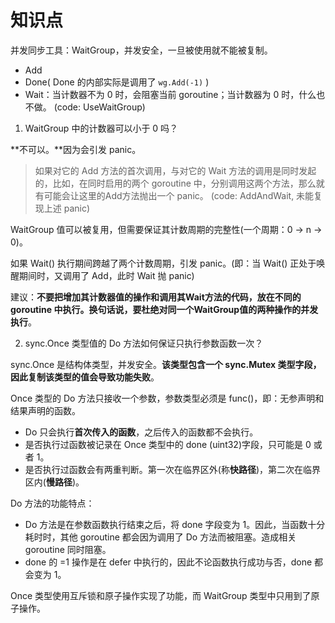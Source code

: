 # 知识点

并发同步工具：WaitGroup，并发安全，一旦被使用就不能被复制。
- Add
- Done( Done 的内部实际是调用了 `wg.Add(-1)` )
- Wait：当计数器不为 0 时，会阻塞当前 goroutine；当计数器为 0 时，什么也不做。
(code: UseWaitGroup)

1. WaitGroup 中的计数器可以小于 0 吗？

**不可以。**因为会引发 panic。

>如果对它的 Add 方法的首次调用，与对它的 Wait 方法的调用是同时发起的，比如，在同时启用的两个 goroutine 中，分别调用这两个方法，那么就有可能会让这里的Add方法抛出一个 panic。
(code: AddAndWait, 未能复现上述 panic)

WaitGroup 值可以被复用，但需要保证其计数周期的完整性(一个周期：0 -> n -> 0)。

如果 Wait() 执行期间跨越了两个计数周期，引发 panic。(即：当 Wait() 正处于唤醒期间时，又调用了 Add，此时 Wait 抛 panic)

建议：**不要把增加其计数器值的操作和调用其Wait方法的代码，放在不同的 goroutine 中执行。换句话说，要杜绝对同一个WaitGroup值的两种操作的并发执行**。

2. sync.Once 类型值的 Do 方法如何保证只执行参数函数一次？

sync.Once 是结构体类型，并发安全。**该类型包含一个 sync.Mutex 类型字段，因此复制该类型的值会导致功能失败**。

Once 类型的 Do 方法只接收一个参数，参数类型必须是 func()，即：无参声明和结果声明的函数。
- Do 只会执行**首次传入的函数**，之后传入的函数都不会执行。
- 是否执行过函数被记录在 Once 类型中的 done (uint32)字段，只可能是 0 或者 1。
- 是否执行过函数会有两重判断。第一次在临界区外(称**快路径**)，第二次在临界区内(**慢路径**)。

Do 方法的功能特点：
- Do 方法是在参数函数执行结束之后，将 done 字段变为 1。因此，当函数十分耗时时，其他 goroutine 都会因为调用了 Do 方法而被阻塞。造成相关 goroutine 同时阻塞。
- done 的 =1 操作是在 defer 中执行的，因此不论函数执行成功与否，done 都会变为 1。

Once 类型使用互斥锁和原子操作实现了功能，而 WaitGroup 类型中只用到了原子操作。
